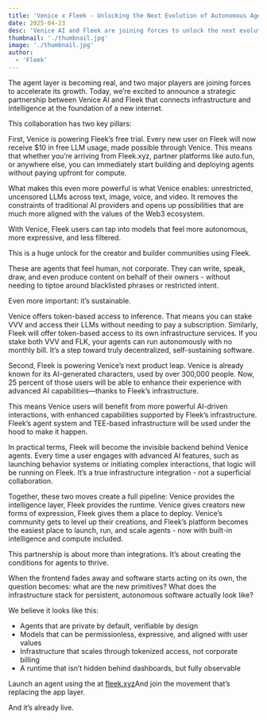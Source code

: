 ```yaml
---
title: 'Venice x Fleek - Unlocking the Next Evolution of Autonomous Agents'
date: 2025-04-23
desc: 'Venice AI and Fleek are joining forces to unlock the next evolution of autonomous agents. Discover how token-powered infrastructure and uncensored LLMs are shaping a new internet.'
thumbnail: './thumbnail.jpg'
image: './thumbnail.jpg'
author:
  - 'Fleek'
---
```


The agent layer is becoming real, and two major players are joining forces to accelerate its growth. Today, we’re excited to announce a strategic partnership between Venice AI and Fleek that connects infrastructure and intelligence at the foundation of a new internet.

This collaboration has two key pillars:

First, Venice is powering Fleek’s free trial. Every new user on Fleek will now receive $10 in free LLM usage, made possible through Venice. This means that whether you’re arriving from Fleek.xyz, partner platforms like auto.fun, or anywhere else, you can immediately start building and deploying agents without paying upfront for compute.

What makes this even more powerful is what Venice enables: unrestricted, uncensored LLMs across text, image, voice, and video. It removes the constraints of traditional AI providers and opens up possibilities that are much more aligned with the values of the Web3 ecosystem.

With Venice, Fleek users can tap into models that feel more autonomous, more expressive, and less filtered.

This is a huge unlock for the creator and builder communities using Fleek.

These are agents that feel human, not corporate. They can write, speak, draw, and even produce content on behalf of their owners - without needing to tiptoe around blacklisted phrases or restricted intent.

Even more important: it’s sustainable.

Venice offers token-based access to inference. That means you can stake VVV and access their LLMs without needing to pay a subscription. Similarly, Fleek will offer token-based access to its own infrastructure services. If you stake both VVV and FLK, your agents can run autonomously with no monthly bill. It’s a step toward truly decentralized, self-sustaining software.

Second, Fleek is powering Venice’s next product leap. Venice is already known for its AI-generated characters, used by over 300,000 people. Now, 25 percent of those users will be able to enhance their experience with advanced AI capabilities—thanks to Fleek’s infrastructure.

This means Venice users will benefit from more powerful AI-driven interactions, with enhanced capabilities supported by Fleek’s infrastructure. Fleek’s agent system and TEE-based infrastructure will be used under the hood to make it happen.

In practical terms, Fleek will become the invisible backend behind Venice agents. Every time a user engages with advanced AI features, such as launching behavior systems or initiating complex interactions, that logic will be running on Fleek. It’s a true infrastructure integration - not a superficial collaboration.

Together, these two moves create a full pipeline: Venice provides the intelligence layer, Fleek provides the runtime. Venice gives creators new forms of expression, Fleek gives them a place to deploy. Venice’s community gets to level up their creations, and Fleek’s platform becomes the easiest place to launch, run, and scale agents - now with built-in intelligence and compute included.

This partnership is about more than integrations. It’s about creating the conditions for agents to thrive.

When the frontend fades away and software starts acting on its own, the question becomes: what are the new primitives? What does the infrastructure stack for persistent, autonomous software actually look like?

We believe it looks like this:

- Agents that are private by default, verifiable by design
- Models that can be permissionless, expressive, and aligned with user values
- Infrastructure that scales through tokenized access, not corporate billing
- A runtime that isn’t hidden behind dashboards, but fully observable

Launch an agent using the at [fleek.xyz](https://fleek.xyz/)And join the movement that’s replacing the app layer.

And it’s already live.
